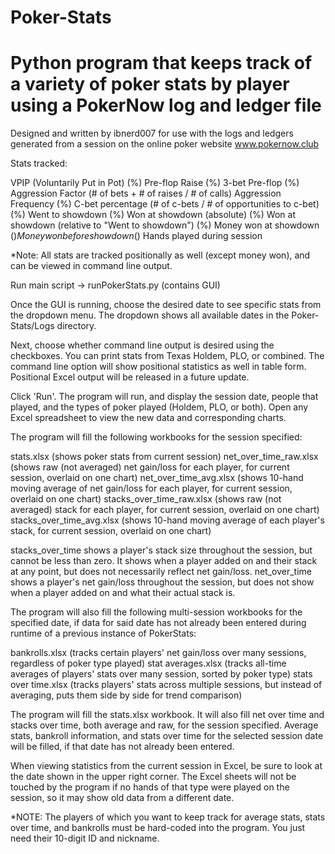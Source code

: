 # Poker-Stats
# Python program that keeps track of a variety of poker stats by player using a PokerNow log and ledger file
Designed and written by ibnerd007 for use with the logs and ledgers generated from a session on the online poker website www.pokernow.club

Stats tracked:

VPIP (Voluntarily Put in Pot) (%)
Pre-flop Raise (%)
3-bet Pre-flop (%)
Aggression Factor (# of bets + # of raises / # of calls)
Aggression Frequency (%)
C-bet percentage (# of c-bets / # of opportunities to c-bet) (%)
Went to showdown (%)
Won at showdown (absolute) (%)
Won at showdown (relative to "Went to showdown") (%)
Money won at showdown ($)
Money won before showdown ($)
Hands played during session

*Note: All stats are tracked positionally as well (except money won), and can be viewed in command line output.

Run main script -> runPokerStats.py (contains GUI)

Once the GUI is running, choose the desired date to see specific stats from the dropdown menu. The dropdown shows all available
dates in the Poker-Stats/Logs directory.

Next, choose whether command line output is desired using the checkboxes. You can print stats from Texas Holdem, PLO, or combined.
The command line option will show positional statistics as well in table form. Positional Excel output will be released in a future update.

Click 'Run'. The program will run, and display the session date, people that played, and the types of poker played (Holdem, PLO, or both).
Open any Excel spreadsheet to view the new data and corresponding charts.

The program will fill the following workbooks for the session specified:

stats.xlsx                 (shows poker stats from current session)
net_over_time_raw.xlsx     (shows raw (not averaged) net gain/loss for each player, for current session, overlaid on one chart)
net_over_time_avg.xlsx     (shows 10-hand moving average of net gain/loss for each player, for current session, overlaid on one chart)
stacks_over_time_raw.xlsx  (shows raw (not averaged) stack for each player, for current session, overlaid on one chart)
stacks_over_time_avg.xlsx  (shows 10-hand moving average of each player's stack, for current session, overlaid on one chart)

stacks_over_time shows a player's stack size throughout the session, but cannot be less than zero. It shows when a player added on and their stack
at any point, but does not necessarily reflect net gain/loss.
net_over_time shows a player's net gain/loss throughout the session, but does not show when a player added on and what their actual stack is.

The program will also fill the following multi-session workbooks for the specified date, if data for said date has not already been entered during 
runtime of a previous instance of PokerStats:

bankrolls.xlsx        (tracks certain players' net gain/loss over many sessions, regardless of poker type played)
stat averages.xlsx    (tracks all-time averages of players' stats over many session, sorted by poker type)
stats over time.xlsx  (tracks players' stats across multiple sessions, but instead of averaging, puts them side by side for trend comparison)

The program will fill the stats.xlsx workbook. It will also fill net over time and stacks over time, both average and raw, for the 
session specified. Average stats, bankroll information, and stats over time for the selected session date will be filled, if that date 
has not already been entered.

When viewing statistics from the current session in Excel, be sure to look at the date shown in the upper right corner. The Excel sheets
will not be touched by the program if no hands of that type were played on the session, so it may show old data from a different date.

*NOTE: The players of which you want to keep track for average stats, stats over time, and bankrolls must be hard-coded into the program.
You just need their 10-digit ID and nickname.

